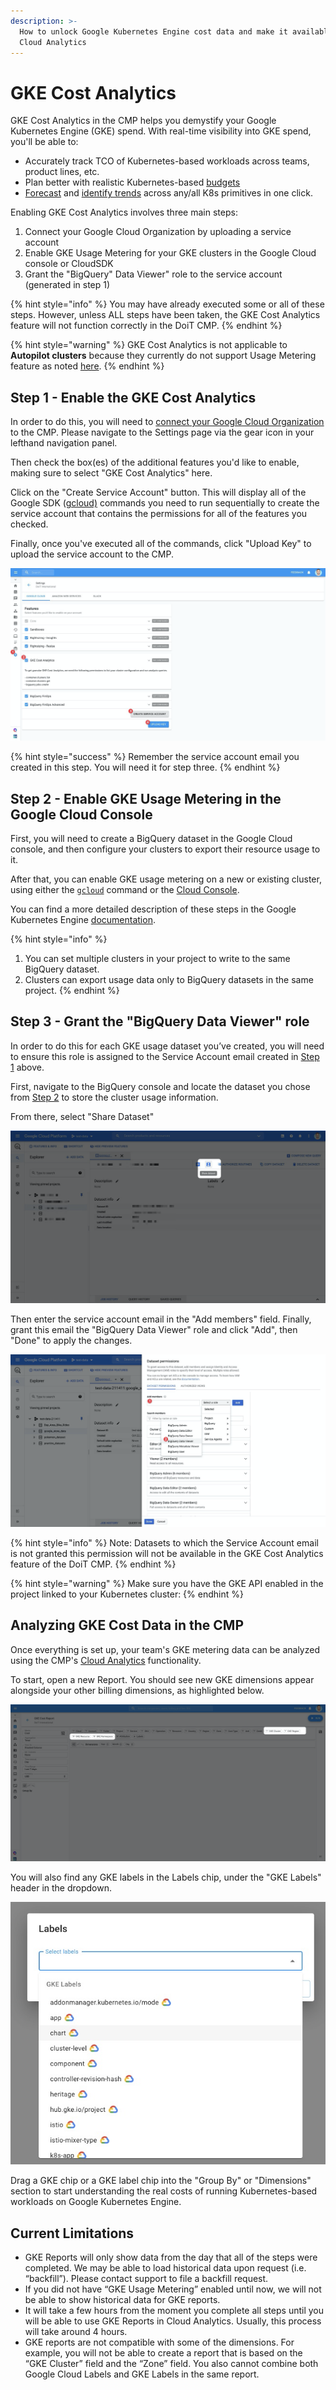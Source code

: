 ```yaml
---
description: >-
  How to unlock Google Kubernetes Engine cost data and make it available in
  Cloud Analytics
---
```


# GKE Cost Analytics

GKE Cost Analytics in the CMP helps you demystify your Google Kubernetes Engine \(GKE\) spend. With real-time visibility into GKE spend, you'll be able to:

* Accurately track TCO of Kubernetes-based workloads across teams, product lines, etc.
* Plan better with realistic Kubernetes-based [budgets](manage-budgets.md) 
* [Forecast](forecasting.md) and [identify trends](trend-analysis.md) across any/all K8s primitives in one click.

Enabling GKE Cost Analytics involves three main steps:

1. Connect your Google Cloud Organization by uploading a service account
2. Enable GKE Usage Metering for your GKE clusters in the Google Cloud console or CloudSDK
3. Grant the "BigQuery" Data Viewer" role to the service account \(generated in step 1\)

{% hint style="info" %}
You may have already executed some or all of these steps. However, unless ALL steps have been taken, the GKE Cost Analytics feature will not function correctly in the DoiT CMP.
{% endhint %}

{% hint style="warning" %}
GKE Cost Analytics is not applicable to **Autopilot clusters** because they currently do not support Usage Metering feature as noted [here](https://cloud.google.com/kubernetes-engine/docs/concepts/autopilot-overview#unsupported_cluster_features).
{% endhint %}

## Step 1 - Enable the GKE Cost Analytics

In order to do this, you will need to [connect your Google Cloud Organization](../google-cloud/connect-google-cloud-service-account.md) to the CMP. Please navigate to the Settings page via the gear icon in your lefthand navigation panel. 

Then check the box\(es\) of the additional features you'd like to enable, making sure to select "GKE Cost Analytics" here. 

Click on the "Create Service Account" button. This will display all of the Google SDK \([gcloud\)](https://cloud.google.com/sdk) commands you need to run sequentially to create the service account that contains the permissions for all of the features you checked.

Finally, once you've executed all of the commands, click "Upload Key" to upload the service account to the CMP.

![](../.gitbook/assets/image%20%2824%29.png)

{% hint style="success" %}
Remember the service account email you created in this step. You will need it for step three.
{% endhint %}

## Step 2 - Enable GKE Usage Metering in the Google Cloud Console

First, you will need to create a BigQuery dataset in the Google Cloud console, and then configure your clusters to export their resource usage to it.

After that, you can enable GKE usage metering on a new or existing cluster, using either the [`gcloud`](https://cloud.google.com/kubernetes-engine/docs/how-to/cluster-usage-metering#gcloud) command or the [Cloud Console](https://cloud.google.com/kubernetes-engine/docs/how-to/cluster-usage-metering#console).

You can find a more detailed description of these steps in the Google Kubernetes Engine [documentation](https://cloud.google.com/kubernetes-engine/docs/how-to/cluster-usage-metering#enabling).

{% hint style="info" %}
1. You can set multiple clusters in your project to write to the same BigQuery dataset.
2. Clusters can export usage data only to BigQuery datasets in the same project.
{% endhint %}

## Step 3 - Grant the "BigQuery Data Viewer" role

In order to do this for each GKE usage dataset you’ve created, you will need to ensure this role is assigned to the Service Account email created in [Step 1](gke-cost-analytics.md#step-1-enable-the-gke-cost-analytics-feature-in-the-doit-cmp) above.

First, navigate to the BigQuery console and locate the dataset you chose from [Step 2](gke-cost-analytics.md#step-2-enable-gke-usage-metering-in-the-google-cloud-console) to store the cluster usage information.

From there, select "Share Dataset"

![](../.gitbook/assets/image%20%2823%29.png)

Then enter the service account email in the "Add members" field. Finally, grant this email the "BigQuery Data Viewer" role and click "Add", then "Done" to apply the changes.

![](../.gitbook/assets/image%20%2825%29.png)

{% hint style="info" %}
Note: Datasets to which the Service Account email is not granted this permission will not be available in the GKE Cost Analytics feature of the DoiT CMP.
{% endhint %}

{% hint style="warning" %}
Make sure you have the GKE API enabled in the project linked to your Kubernetes cluster:
{% endhint %}

## Analyzing GKE Cost Data in the CMP

Once everything is set up, your team's GKE metering data can be analyzed using the CMP's [Cloud Analytics](create-cloud-report/) functionality.

To start, open a new Report. You should see new GKE dimensions appear alongside your other billing dimensions, as highlighted below.

![GKE billing dimensions you can analyze in Cloud Analytics Reports](../.gitbook/assets/image%20%2831%29.png)

You will also find any GKE labels in the Labels chip, under the "GKE Labels" header in the dropdown.

![](../.gitbook/assets/image%20%2830%29.png)

Drag a GKE chip or a GKE label chip into the "Group By" or "Dimensions" section to start understanding the real costs of running Kubernetes-based workloads on Google Kubernetes Engine.

## Current Limitations

* GKE Reports will only show data from the day that all of the steps were completed. We may be able to load historical data upon request \(i.e. “backfill”\). Please contact support to file a backfill request. 
* If you did not have “GKE Usage Metering” enabled until now, we will not be able to show historical data for GKE reports. 
* It will take a few hours from the moment you complete all steps until you will be able to use GKE Reports in Cloud Analytics. Usually, this process will take around 4 hours. 
* GKE reports are not compatible with some of the dimensions. For example, you will not be able to create a report that is based on the “GKE Cluster” field and the “Zone” field. You also cannot combine both Google Cloud Labels and GKE Labels in the same report.

